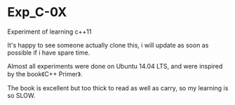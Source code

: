 # Exp_C-0X  
Experiment of learning c++11  
  
It's happy to see someone actually clone this, i will update as soon as possible if i have spare time.  
  
Almost all experiments were done on Ubuntu 14.04 LTS, and were inspired by the book《C++ Primer》.  
  
The book is excellent but too thick to read as well as carry, so my learning is so SLOW. 
